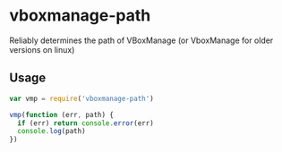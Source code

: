 # vboxmanage-path

Reliably determines the path of VBoxManage (or VboxManage for older versions on linux)

## Usage

```js
var vmp = require('vboxmanage-path')

vmp(function (err, path) {
  if (err) return console.error(err)
  console.log(path)
})
```
